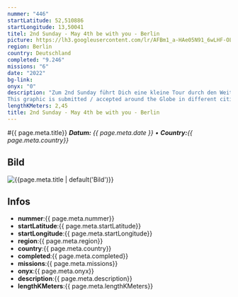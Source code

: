 ```yaml
---
nummer: "446"
startLatitude: 52,510886
startLongitude: 13,50041
titel: 2nd Sunday - May 4th be with you - Berlin
picture: https://lh3.googleusercontent.com/lr/AFBm1_a-HAe05N91_6wLHF-OLYA_7XgTVCWYaDBZ3kfLs8EgVtM3JORPcAZW3FxvgndFXsPSPt1ZvV7owQlhuJ-YCid1WXAwraZbXb4R1xRm8MSpEWP1mMe6VdieS3ZRgk1l_wEfnLbQgjOxVEIha9SQpIONsQ0uTpCxWeMSh7IgiOqIm_aQ22XlJqML6m_Vn6ESaz1Wv0jnmiSsuPykq6hrb32Le7Qn85pi9zEXnkIbby4NFgDrYN72AB7QFkEUKhzeIo4EZCc_wMvX-gVklPiv6iiTMklUcYVuZpMp4103NjKQYLn1UCipgvM3XylCE2pem4sMDd5eQeeKViEZh6QpcvdNcK5zaBrfHROAt5Mr2uqoBDjOVZTB73sKgUzFetvQci8FyFEWc2YayXG67DPx3u-PjX9UVhPPw-gi4c47xt-Noc1qL6MHWscqhx_9DF0G5PL1LfWFo5P5hHDkh-f9iiLXfsVSMijflwdn7ckHNCd9WuS-ybXJlSXRACAYAFdmKXZMSPn9DZFLr07d3dCOKxYAvYCVBURmOwBVwxU8qADemKsj9i92NsSq10Dald9j83qCYwAEhUrxvOGiZHpQYcecDMoFc8c17R-14_l_gpZr7u8RqcX0P8U2v7Ql5tbVgJCanGzO1T9nZPFIcoj_SpWNdvrctboTFRM-RvIwQCOhz1KNT9efdkvPj9sM1H88vR1EQjDUfgvR68JmDEUMtjL-m6a9QtGTPlX2kVAq09EpIGuXoJeHwETf3yudfrZizlRuR9RIT_3naAJW5m7xT7PQ-h9UwDWTegGuz1tZF7N-Shubyq5oLOZjuKp-c7WuoBrdmNrRgkhiak9T-wQoNl7bsYSs1R0NafbV24veBtWj41zGQnoz0fHzqQGzHplKb4RREH-2
region: Berlin
country: Deutschland
completed: "9.246"
missions: "6"
date: "2022"
bg-link: 
onyx: "0"
description: "Zum 2nd Sunday führt Dich eine kleine Tour durch den Weitlingkiez von Lichtenberg. Start und Endpunkt sind U+S Lichtenberg.
This graphic is submitted / accepted around the Globe in different cities"
lengthKMeters: 2,45
title: 2nd Sunday - May 4th be with you - Berlin
---
```


#{{ page.meta.title}}
_**Datum:** {{ page.meta.date }} • **Country:**{{ page.meta.country}}_

## Bild
![{{page.meta.title | default('Bild')}}]({{page.meta.picture}})

## Infos
- **nummer**:{{ page.meta.nummer}}
- **startLatitude**:{{ page.meta.startLatitude}}
- **startLongitude**:{{ page.meta.startLongitude}}
- **region**:{{ page.meta.region}}
- **country**:{{ page.meta.country}}
- **completed**:{{ page.meta.completed}}
- **missions**:{{ page.meta.missions}}
- **onyx**:{{ page.meta.onyx}}
- **description**:{{ page.meta.description}}
- **lengthKMeters**:{{ page.meta.lengthKMeters}}

